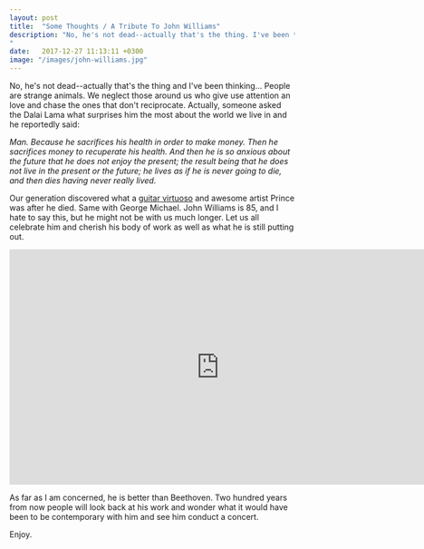 ```yaml
---
layout: post
title:  "Some Thoughts / A Tribute To John Williams"
description: "No, he's not dead--actually that's the thing. I've been thinking... People are strange animals. We neglect those around us who give use attention an love and chase the ones that don't reciprocate. And we don't pay attention to artists and masters until they are dead?
"
date:   2017-12-27 11:13:11 +0300
image: "/images/john-williams.jpg"
---
```

No, he's not dead--actually that's the thing and I've been thinking... People are strange animals. We neglect those around us who give use attention an love and chase the ones that don't reciprocate. Actually, someone asked the Dalai Lama what surprises him the most about the world we live in and he reportedly said:

*Man. Because he sacrifices his health in order to make money. Then he sacrifices money to recuperate his health. And then he is so anxious about the future that he does not enjoy the present; the result being that he does not live in the present or the future; he lives as if he is never going to die, and then dies having never really lived.*

Our generation discovered what a [guitar virtuoso](https://www.youtube.com/watch?v=_4i7gO7pQ_8) and awesome artist Prince was after he died. Same with George Michael. John Williams is 85, and I hate to say this, but he might not be with us much longer. Let us all celebrate him and cherish his body of work as well as what he is still putting out.

<iframe width="740" height="415" src="https://www.youtube.com/embed/xe4ZuqZcoY4" frameborder="0" allowfullscreen></iframe>

As far as I am concerned, he is better than Beethoven. Two hundred years from now people will look back at his work and wonder what it would have been to be contemporary with him and see him conduct a concert.

Enjoy.
